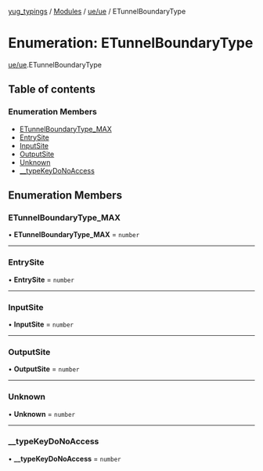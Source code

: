 [yug_typings](../README.md) / [Modules](../modules.md) / [ue/ue](../modules/ue_ue.md) / ETunnelBoundaryType

# Enumeration: ETunnelBoundaryType

[ue/ue](../modules/ue_ue.md).ETunnelBoundaryType

## Table of contents

### Enumeration Members

- [ETunnelBoundaryType\_MAX](ue_ue.ETunnelBoundaryType.md#etunnelboundarytype_max)
- [EntrySite](ue_ue.ETunnelBoundaryType.md#entrysite)
- [InputSite](ue_ue.ETunnelBoundaryType.md#inputsite)
- [OutputSite](ue_ue.ETunnelBoundaryType.md#outputsite)
- [Unknown](ue_ue.ETunnelBoundaryType.md#unknown)
- [\_\_typeKeyDoNoAccess](ue_ue.ETunnelBoundaryType.md#__typekeydonoaccess)

## Enumeration Members

### ETunnelBoundaryType\_MAX

• **ETunnelBoundaryType\_MAX** = `number`

___

### EntrySite

• **EntrySite** = `number`

___

### InputSite

• **InputSite** = `number`

___

### OutputSite

• **OutputSite** = `number`

___

### Unknown

• **Unknown** = `number`

___

### \_\_typeKeyDoNoAccess

• **\_\_typeKeyDoNoAccess** = `number`
